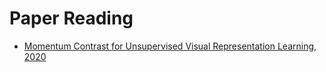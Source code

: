 # Paper Reading
- [Momentum Contrast for Unsupervised Visual Representation Learning, 2020](https://arxiv.org/pdf/1911.05722.pdf)